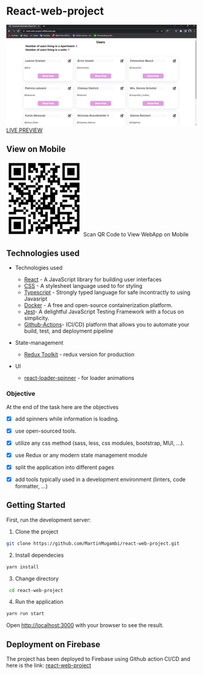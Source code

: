 # React-web-project
![react-project](/images/home.png "react-project")
[LIVE PREVIEW](https://react-web-project-e48de.web.app//)

## View on Mobile
<img src="images/qrcode.png" width="200"/>  
Scan QR Code to View WebApp on Mobile

## Technologies used
- Technologies used
  - [React](https://reactjs.org/) - A JavaScript library for building user interfaces
  - [CSS](https://www.w3schools.com/css/) - A stylesheet language used to for styling
  - [Typescript](https://www.typescriptlang.org/) - Strongly typed language for safe incontractly to using Javasript
  - [Docker](https://www.docker.com/) - A free and open-source containerization platform.
  - [Jest](https://jestjs.io/)- A delightful JavaScript Testing Framework with a focus on simplicity.
  - [Github-Actions](https://github.com/features/actions)-  (CI/CD) platform that allows you to automate your   build, test, and deployment pipeline

- State-management

  - [Redux Toolkit](https://redux-toolkit.js.org/introduction/getting-started) - redux version for production

- UI

  - [react-loader-spinner](https://www.npmjs.com/package/react-loader-spinner) - for loader animations

### Objective
At the end of the task here are the objectives
- [x] add spinners while information is loading.
- [x] use open-sourced tools.
- [x] utilize any css method (sass, less, css modules, bootstrap, MUI, ...).
- [x] use Redux or any modern state management module 
- [x] split the application into different pages 
- [x] add tools typically used in a development environment (linters, code formatter, ...)


## Getting Started

First, run the development server:

1. Clone the project

```bash
git clone https://github.com/MartinMugambi/react-web-project.git
```

2. Install dependecies

```bash
yarn install
```
3. Change directory

```bash
 cd react-web-project
```

4. Run the application

```bash
yarn run start
```

Open [http://localhost:3000](http://localhost:3000) with your browser to see the result.

## Deployment on Firebase

The project has been deployed to Firebase using Github action CI/CD and here is the link: [react-web-project](https://react-web-project-e48de.web.app/)
